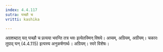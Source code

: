 ```yaml
---
index: 4.4.117
sutra: घच्छौ च
vritti: kashika

---
```

अग्रशब्दात् यत् घच्छौ च प्रत्यया भवन्ति तत्र भवः इत्येतस्मिन् विषये। अग्र्यम्, अग्रियम्, अग्रीयम्। चकारः तुग्राद् घन् (4.4.115) इत्यस्य अनुकर्षणार्थः। अग्रियम्। स्वरे विशेषः।